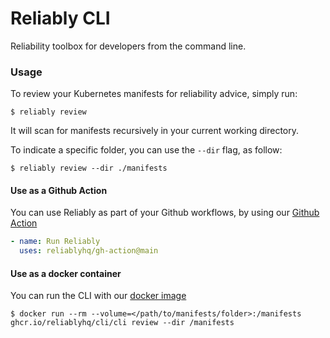 # Reliably CLI
Reliability toolbox for developers from the command line.

### Usage

To review your Kubernetes manifests for reliability advice, simply run:

```
$ reliably review
```

It will scan for manifests recursively in your current working directory.

To indicate a specific folder, you can use the `--dir` flag, as follow:

```
$ reliably review --dir ./manifests
```

#### Use as a Github Action

You can use Reliably as part of your Github workflows, by using our [Github Action](https://github.com/reliablyhq/gh-action)

```yaml
- name: Run Reliably
  uses: reliablyhq/gh-action@main
```

#### Use as a docker container

You can run the CLI with our [docker image](https://github.com/orgs/reliablyhq/packages/container/package/cli%2Fcli)

```
$ docker run --rm --volume=</path/to/manifests/folder>:/manifests ghcr.io/reliablyhq/cli/cli review --dir /manifests
```

